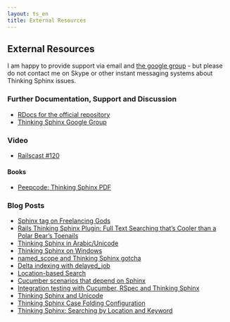 ```yaml
---
layout: ts_en
title: External Resources
---
```



External Resources
------------------

I am happy to provide support via email and [the google
group](http://groups.google.com/group/thinking-sphinx/) - but please do
not contact me on Skype or other instant messaging systems about
Thinking Sphinx issues.

### Further Documentation, Support and Discussion

-   [RDocs for the official
    repository](http://rdoc.info/projects/pat/thinking-sphinx)
-   [Thinking Sphinx Google
    Group](http://groups.google.com/group/thinking-sphinx/)

### Video

-   [Railscast
    \#120](http://railscasts.com/episodes/120-thinking-sphinx)

#### Books

-   [Peepcode: Thinking Sphinx
    PDF](http://peepcode.com/products/thinking-sphinx-pdf)

### Blog Posts

-   [Sphinx tag on Freelancing
    Gods](http://freelancing-gods.com/tags/sphinx)
-   [Rails Thinking Sphinx Plugin: Full Text Searching that’s Cooler
    than a Polar Bear’s
    Toenails](http://www.williambharding.com/blog/rails/rails-thinking-sphinx-plugin-full-text-searching-thats-cooler-than-a-polar-bears-toenails/)
-   [Thinking Sphinx in
    Arabic/Unicode](http://www.expressionlab.com/2008/11/19/thinking-sphinx-in-arabic-unicode)
-   [Thinking Sphinx on
    Windows](http://www.espace.com.eg/blog/2009/03/23/thinking-sphinx-on-windows/)
-   [named\_scope and Thinking Sphinx
    gotcha](http://davidwparker.com/2008/11/13/named_scope-and-thinking-sphinx-gotcha/)
-   [Delta indexing with
    delayed\_job](http://opensoul.org/2009/4/30/keepin-sphinx-indexes-fresh-2)
-   [Location-based
    Search](http://opensoul.org/2009/4/15/location-based-search-with-sphinx-and-acts_as_geocodable)
-   [Cucumber scenarios that depend on
    Sphinx](http://opensoul.org/2009/6/1/cucumber-scenarios-that-depend-on-sphinx)
-   [Integration testing with Cucumber, RSpec and Thinking
    Sphinx](http://rhnh.net/2008/10/01/integration-testing-with-cucumber-rspec-and-thinking-sphinx)
-   [Thinking Sphinx and
    Unicode](http://yob.id.au/blog/2008/05/08/thinking_sphinx_and_unicode/)
-   [Thinking Sphinx Case Folding
    Configuration](http://darwinweb.net/articles/76-thinking_sphinx_case_folding_configuration)
-   [Thinking Sphinx: Searching by Location and
    Keyword](http://joeyschoblaska.com/blog_posts/220-thinking-sphinx-searching-by-location-and-keyword)

